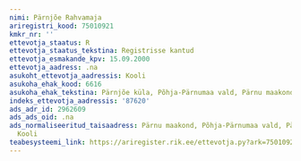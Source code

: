 ```yaml
---
nimi: Pärnjõe Rahvamaja
ariregistri_kood: 75010921
kmkr_nr: ''
ettevotja_staatus: R
ettevotja_staatus_tekstina: Registrisse kantud
ettevotja_esmakande_kpv: 15.09.2000
ettevotja_aadress: .na
asukoht_ettevotja_aadressis: Kooli
asukoha_ehak_kood: 6616
asukoha_ehak_tekstina: Pärnjõe küla, Põhja-Pärnumaa vald, Pärnu maakond
indeks_ettevotja_aadressis: '87620'
ads_adr_id: 2962609
ads_ads_oid: .na
ads_normaliseeritud_taisaadress: Pärnu maakond, Põhja-Pärnumaa vald, Pärnjõe küla,
  Kooli
teabesysteemi_link: https://ariregister.rik.ee/ettevotja.py?ark=75010921&ref=rekvisiidid
---
```

